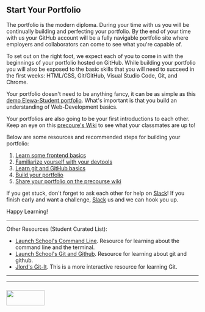 ## Start Your Portfolio

The portfolio is the modern diploma.  During your time with us you will be continually building and perfecting your portfolio. By the end of your time with us your GitHub account will be a fully navigable portfolio site where employers and collaborators can come to see what you're capable of. 

To set out on the right foot, we expect each of you to come in with the beginnings of your portfolio hosted on GitHub. While building your portfolio you will also be exposed to the basic skills that you will need to succeed in the first weeks: HTML/CSS, Git/GitHub, Visual Studio Code, Git, and Chrome.  

Your portfolio doesn't need to be anything fancy, it can be as simple as this [demo Elewa-Student portfolio](https://elewa-student.github.io).  What's important is that you build an understanding of Web-Development basics.  

Your portfolios are also going to be your first introductions to each other. Keep an eye on this [precoure's Wiki](git@github.com:elewa-academy/April-2018.git) to see what your classmates are up to!


Below are some resources and recommended steps for building your portfolio:

1. [Learn some frontend basics](https://github.com/jankeLearning/apco-precourse/blob/master/required-project-resources/0-front-end-basics.md)
2. [Familiarize yourself with your devtools](https://github.com/jankeLearning/apco-precourse/blob/master/required-project-resources/1-dev-environment.md)
3. [Learn git and GitHub basics](https://github.com/jankeLearning/apco-precourse/blob/master/required-project-resources/2-git-and-hub.md)
4. [Build your portfolio](https://github.com/jankeLearning/apco-precourse/blob/master/required-project-resources/3-gh-portfolio.md)
5. [Share your portfolio on the precourse wiki](https://github.com/jankeLearning/apco-precourse/blob/master/required-project-resources/4-editing-github-wikis.md)


If you get stuck, don't forget to ask each other for help on [Slack](https://join.slack.com/t/elewa-academy/shared_invite/enQtMjk4OTA3OTM1NjIwLTA2ZmQ0NDVhNjQxZWM2NjNhNmMyNmVhZGNhZmJmZTY1OWQ4Nzc0ZTkzZGE3NjdiYTYwYThlNzI3YTg2NGM5MGM)!
If you finish early and want a challenge, [Slack](https://join.slack.com/t/elewa-academy/shared_invite/enQtMjk4OTA3OTM1NjIwLTA2ZmQ0NDVhNjQxZWM2NjNhNmMyNmVhZGNhZmJmZTY1OWQ4Nzc0ZTkzZGE3NjdiYTYwYThlNzI3YTg2NGM5MGM) us and we can hook you up.

Happy Learning!

---------

Other Resources (Student Curated List):
* [Launch School's Command Line](https://launchschool.com/books/command_line). Resource for learning about the command line and the terminal.
* [Launch School's Git and Github](https://launchschool.com/books/git/). Resource for learning about git and github.
* [Jlord's Git-It](https://github.com/jlord/git-it-electron). This is a more interactive resource for learning Git.


___
___
### <a href="http://elewa.education/blog" target="_blank"><img src="https://user-images.githubusercontent.com/18554853/34921062-506450ae-f97d-11e7-875f-6feeb26ad72d.png" width="100" height="40"/></a>